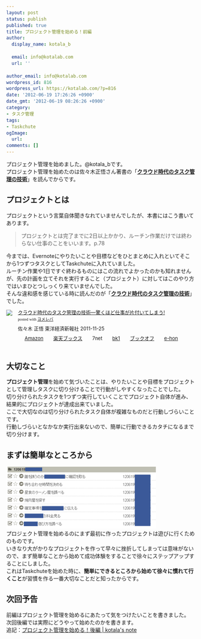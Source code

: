 ```yaml
---
layout: post
status: publish
published: true
title: プロジェクト管理を始める！前編
author:
  display_name: kotala_b

  email: info@kotalab.com
  url: ''

author_email: info@kotalab.com
wordpress_id: 816
wordpress_url: https://kotalab.com/?p=816
date: '2012-06-19 17:26:26 +0900'
date_gmt: '2012-06-19 08:26:26 +0900'
category:
- タスク管理
tags:
- Taskchute
ogImage:
  url:
comments: []
---
```

<p>プロジェクト管理を始めました。@kotala_bです。<br />
プロジェクト管理を始めたのは佐々木正悟さん著書の「<strong><a href="https://www.amazon.co.jp/exec/obidos/asin/4492580948/same-22/" title="クラウド時代のタスク管理の技術" target="_blank">クラウド時代のタスク管理の技術</a></strong>」を読んでからです。<br />
</p>
<!--more-->
<h2>プロジェクトとは</h2>
<p>プロジェクトという言葉自体聞きなれていませんでしたが、本書にはこう書いてあります。</p>
<blockquote><p>プロジェクトとは完了までに2日以上かかり、ルーチン作業だけでは終わらない仕事のことをいいます。p.78</p></blockquote>
<p>今までは、Evernoteにやりたいことや目標などをひとまとめに入れといてそこから1つずつタスクとしてTaskchuteに入れていました。<br />
ルーチン作業や1日ですぐ終わるものにはこの流れでよかったのかも知れませんが、先の計画を立てそれを実行すること（プロジェクト）に対してはこのやり方ではいまひとつしっくり来ていませんでした。<br />
そんな違和感を感じている時に読んだのが「<strong><a href="https://www.amazon.co.jp/exec/obidos/asin/4492580948/same-22/" title="クラウド時代のタスク管理の技術" target="_blank">クラウド時代のタスク管理の技術</a></strong>」でした。</p>
<div class="booklink-box" style="text-align:left;padding-bottom:20px;font-size:small;/zoom: 1;overflow: hidden;">
<div class="booklink-image" style="float:left;margin:0 15px 10px 0;"><a href="https://www.amazon.co.jp/exec/obidos/asin/4492580948/same-22/" name="booklink" rel="nofollow" target="_blank"><img src="https://images-fe.ssl-images-amazon.com/images/I/41Uk63c9VWL._SL160_.jpg" style="border: none;" /></a></div>
<div class="booklink-info" style="line-height:120%;/zoom: 1;overflow: hidden;">
<div class="booklink-name" style="margin-bottom:10px;line-height:120%"><a href="https://www.amazon.co.jp/exec/obidos/asin/4492580948/same-22/" rel="nofollow" name="booklink" target="_blank">クラウド時代のタスク管理の技術―驚くほど仕事が片付いてしまう!</a>
<div class="booklink-powered-date" style="font-size:8pt;margin-top:5px;font-family:verdana;line-height:120%">posted with <a href="https://yomereba.com" target="_blank">ヨメレバ</a></div>
</div>
<div class="booklink-detail" style="margin-bottom:5px;">佐々木 正悟 東洋経済新報社 2011-11-25    </div>
<div class="booklink-link2" style="margin-top:10px;">
<div class="shoplinkamazon" style="display:inline;margin-right:5px;background: url('https://img.yomereba.com/tam_y.gif') 0 0 no-repeat;padding: 2px 0 2px 18px;white-space: nowrap;"><a href="https://www.amazon.co.jp/exec/obidos/asin/4492580948/same-22/" rel="nofollow" target="_blank" title="アマゾン" >Amazon</a></div>
<div class="shoplinkrakuten" style="display:inline;margin-right:5px;background: url('https://img.yomereba.com/tam_y.gif') 0 -50px no-repeat;padding: 2px 0 2px 18px;white-space: nowrap;"><a href="https://hb.afl.rakuten.co.jp/hgc/0fa7afc8.bbfc196a.0fa7afc9.d56c38f1/?pc=http%3A%2F%2Fbooks.rakuten.co.jp%2Frb%2F11380563%2F%3Fscid%3Daf_ich_link_urltxt%26m%3Dhttp%3A%2F%2Fm.rakuten.co.jp%2Fev%2Fbook%2F" rel="nofollow" target="_blank" title="楽天ブックス" >楽天ブックス</a></div>
<div class="shoplinkseven" style="display:inline;margin-right:5px;background: url('https://img.yomereba.com/tam_y.gif') 0 -100px no-repeat;padding: 2px 0 2px 18px;white-space: nowrap;"><span class="removed_link" title="click.linksynergy.com/fs-bin/click?id=d2yYUp776R4&amp;subid=&amp;offerid=197738.1&amp;type=10&amp;tmpid=1787&amp;RD_PARM1=http%253A%252F%252Fwww.7netshopping.jp%252Fbooks%252Fsearch_result%252F%253Fctgy%253Dbooks%2526code%253D4492580948">7net</span></div>
<div class="shoplinkbk1" style="display:inline;margin-right:5px;background: url('https://img.yomereba.com/tam_y.gif') 0 -150px no-repeat;padding: 2px 0 2px 18px;white-space: nowrap;"><a href="https://ck.jp.ap.valuecommerce.com/servlet/referral?sid=2967684&pid=881104827&vc_url=http%3A%2F%2Fhonto.jp%2Fnetstore%2Fsearch_021_104492580948.html%3Fsrchf%3D1%26srchGnrNm%3D1" target="_blank" title="bk1" >bk1</a></div>
<div class="shoplinkbookoff" style="display:inline;margin-right:5px;background: url('https://img.yomereba.com/tam_y.gif') 0 -200px no-repeat;padding: 2px 0 2px 18px;white-space: nowrap;"><a href="https://click.linksynergy.com/fs-bin/click?id=d2yYUp776R4&subid=&offerid=169505.1&type=10&tmpid=3677&RD_PARM1=http%253A%252F%252Fwww.bookoffonline.co.jp%252Fdisplay%252FL001%252Cbg%253D12%252Cq%253D9784492580943" rel="nofollow" target="_blank" title="ブックオフオンライン" >ブックオフ</a></div>
<div class="shoplinkehon" style="display:inline;margin-right:5px;background: url('https://img.yomereba.com/tam_y.gif') 0 -250px no-repeat;padding: 2px 0 2px 18px;white-space: nowrap;"><a href="https://ck.jp.ap.valuecommerce.com/servlet/referral?sid=2967684&pid=881116635&vc_url=http%3A%2F%2Fwww.e-hon.ne.jp%2Fbec%2FSA%2FDetail%3FrefISBN%3D4492580948" target="_blank" title="e-hon" >e-hon</a></div>
</div>
</div>
</div>
<h2>大切なこと</h2>
<p><strong>プロジェクト管理</strong>を始めて気づいたことは、やりたいことや目標をプロジェクトとして管理しタスクに切り分けることで行動がしやすくなったことでした。<br />
切り分けられたタスクを1つずつ実行していくことでプロジェクト自体が進み、結果的にプロジェクトが達成出来ていました。<br />
ここで大切なのは切り分けられたタスク自体が複雑なものだと行動しづらいことです。<br />
行動しづらいとなかなか実行出来ないので、簡単に行動できるカタチになるまで切り分けます。</p>
<h2>まずは簡単なところから</h2>
<p><a href="/wp-content/uploads/project_120619.jpg" target="_blank"><img src="/wp-content/uploads/project_120619.jpg" alt="" title="project_120619" width="400" height="165" class="alignnone size-full wp-image-831" /></a><br style="clear:both;" />プロジェクト管理を始めるのにまず最初に作ったプロジェクトは遊びに行くためのものです。<br />
いきなり大がかりなプロジェクトを作って早々に挫折してしまっては意味がないので、まず簡単なことから始めて成功体験をすることで徐々にステップアップすることにしました。<br />
これはTaskchuteを始めた時に、<strong>簡単にできるところから始めて徐々に慣れて行くこと</strong>が習慣を作る一番大切なことだと知ったからです。</p>
<h2>次回予告</h2>
<p>前編はプロジェクト管理を始めるにあたって気をつけたいことを書きました。<br />
次回後編では実際にどうやって始めたのかを書きます。<br />
追記：<a href="/start-project2" target="_blank">プロジェクト管理を始める！後編 | kotala's note</a></p>
